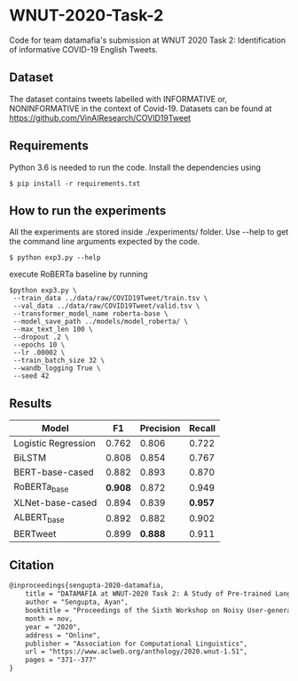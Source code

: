 # WNUT-2020-Task-2
Code for team datamafia's submission at WNUT 2020 Task 2: Identification of informative COVID-19 English Tweets.

## Dataset
The dataset contains tweets labelled with INFORMATIVE or, NONINFORMATIVE in the context of Covid-19. Datasets can be found at https://github.com/VinAIResearch/COVID19Tweet

## Requirements
Python 3.6 is needed to run the code. Install the dependencies using
	
	$ pip install -r requirements.txt

## How to run the experiments
All the experiments are stored inside ./experiments/ folder. Use --help to get the command line arguments expected by the code.

	$ python exp3.py --help

execute RoBERTa baseline by running

	$python exp3.py \
	 --train_data ../data/raw/COVID19Tweet/train.tsv \
	 --val_data ../data/raw/COVID19Tweet/valid.tsv \
	 --transformer_model_name roberta-base \
	 --model_save_path ../models/model_roberta/ \
	 --max_text_len 100 \
	 --dropout .2 \
	 --epochs 10 \
	 --lr .00002 \
	 --train_batch_size 32 \
	 --wandb_logging True \
	 --seed 42

## Results

|  Model | F1  | Precision  | Recall  |
|---|---|---|---|
| Logistic Regression   | 0.762  | 0.806  | 0.722  |
| BiLSTM |  0.808 |  0.854 |  0.767 |
| BERT-base-cased | 0.882  |  0.893 |  0.870 |
| RoBERTa<sub>base</sub> | <b>0.908</b>  |  0.872 |  0.949 |
| XLNet-base-cased | 0.894  |  0.839 |  <b>0.957</b> |
| ALBERT<sub>base</sub> | 0.892  |  0.882 |  0.902 |
| BERTweet | 0.899  |  <b>0.888</b> |  0.911 |

## Citation
```tex
@inproceedings{sengupta-2020-datamafia,
    title = "DATAMAFIA at WNUT-2020 Task 2: A Study of Pre-trained Language Models along with Regularization Techniques for Downstream Tasks",
    author = "Sengupta, Ayan",
    booktitle = "Proceedings of the Sixth Workshop on Noisy User-generated Text (W-NUT 2020)",
    month = nov,
    year = "2020",
    address = "Online",
    publisher = "Association for Computational Linguistics",
    url = "https://www.aclweb.org/anthology/2020.wnut-1.51",
    pages = "371--377"
}
```
